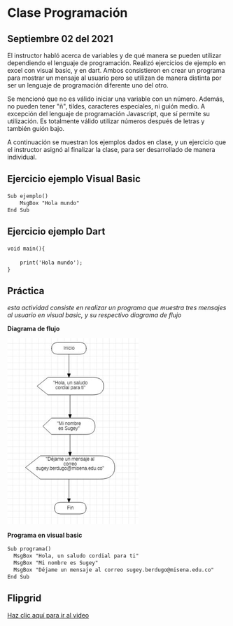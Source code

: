 # Clase Programación 
## Septiembre 02 del 2021


El instructor habló acerca de variables y de qué manera se pueden utilizar
dependiendo el lenguaje de programación. Realizó ejercicios de ejemplo en excel con visual basic, y en dart. Ambos consistieron en crear un programa para mostrar un mensaje al usuario pero se utilizan de manera distinta por ser un lenguaje de programación diferente uno del otro.

Se mencionó que no es válido iniciar una variable con un número. Además, no pueden 
tener "ñ", tildes, caracteres especiales, ni guión medio. A excepción del lenguaje de programación Javascript, que sí permite su utilización. Es totalmente válido utilizar números después de letras y también guión bajo.

A continuación se muestran los ejemplos dados en clase, y un ejercicio que el instructor asignó al finalizar la clase, para ser desarrollado de manera individual. 

## Ejercicio ejemplo Visual Basic


```
Sub ejemplo()
    MsgBox "Hola mundo"
End Sub
```



## Ejercicio ejemplo Dart

    
    void main(){

        print('Hola mundo');
    }        


## Práctica

_esta  actividad consiste en realizar un programa que muestra tres mensajes al usuario en visual basic, y su respectivo diagrama de flujo_


**Diagrama de flujo**

<img src="img/diagramadeflujosugey.jpg" width="300">


**Programa en visual basic**

  ```
  Sub programa()
    MsgBox "Hola, un saludo cordial para ti"
    MsgBox "Mi nombre es Sugey"
    MsgBox "Déjame un mensaje al correo sugey.berdugo@misena.edu.co"
  End Sub
  ```



## Flipgrid

[Haz clic aquí para ir al video](https://flipgrid.com/73123f5c)
   